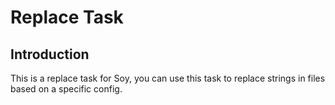 # Replace Task

## Introduction
This is a replace task for Soy, you can use this task to replace strings in files based on a specific config.